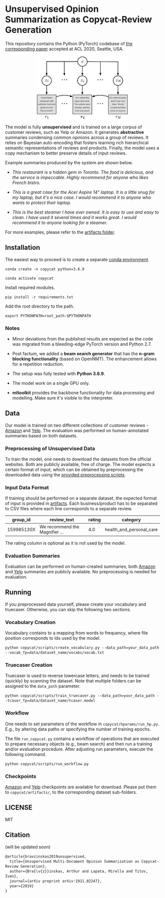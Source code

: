 # Unsupervised Opinion Summarization as Copycat-Review Generation

This repository contains the Python (PyTorch) codebase of [the corresponding paper](https://arxiv.org/abs/1911.02247
) accepted at ACL 2020, Seattle, USA.


<p align="center">
<img src="img/diagram.png" width="300">
</p>

The model is fully **unsupervised** and is trained on a large corpus of customer reviews, such as Yelp or Amazon. It generates **abstractive** summaries condensing common opinions across a group of reviews.  It relies on Bayesian auto-encoding that fosters learning rich hierarchical semantic representations of reviews and products. Finally, the model uses a copy mechanism to better preserve details of input reviews.

Example summaries produced by the system are shown below.


* *This restaurant is a hidden gem in Toronto. The food is delicious, and the service is impeccable. Highly recommend for anyone who likes French bistro.*

* *This is a great case for the Acer Aspire 14" laptop. It is a little snug for my laptop, but it's a nice case. I would recommend it to anyone who wants to protect their laptop.*

* *This is the best steamer I have ever owned. It is easy to use and easy to clean. I have used it several times and it works great. I would recommend it to anyone looking for a steamer.*


For more examples, please refer to the [artifacts folder](copycat/artifacts/).

## Installation

The easiest way to proceed is to create a separate [conda environment](https://docs.conda.io/en/latest/).

```
conda create -n copycat python=3.6.9
```

```
conda activate copycat
```

Install required modules.

```
pip install -r requirements.txt
```

Add the root directory to the path.

```
export PYTHONPATH=root_path:$PYTHONPATH
```

### Notes

* Minor deviations from the published results are expected as the code was migrated from a bleeding-edge PyTorch version and Python 2.7.

* Post factum, we added a **beam search generator** that has the **n-gram blocking functionality** (based on OpenNMT). The enhancement allows for a repetition reduction.

* The setup was fully tested with **Python 3.6.9**.

* The model work on a single GPU only.

* **mltoolkit** provides the backbone functionality for data processing and modelling. Make sure it's visible to the interpreter.

## Data

Our model is trained on two different collections of customer reviews - [Amazon](https://cseweb.ucsd.edu/~jmcauley/datasets.html) and [Yelp](https://www.yelp.nl/dataset/challenge). The evaluation was performed on human-annotated summaries based on both datasets.

### Preprocessing of Unsupervised Data
To train the model, one needs to download the datasets from the official websites. Both are publicly available, free of charge.
The model expects a certain format of input, which can be obtained by preprocessing the downloaded data using the [provided preprocessing scripts](preprocessing/).

### Input Data Format

If training should be performed on a separate dataset, the expected format of input is provided in [artifacts](artifacts/amazon/data/input_example). Each business/product has to be separated to CSV files where each line corresponds to a separate review.


group_id | review_text | rating | category
--- | --- | --- | ---
159985130X | We recommend the Magnifier ...  | 4.0 | health_and_personal_care

The rating column is optional as it is not used by the model.

### Evaluation Summaries

Evaluation can be performed on human-created summaries, both [Amazon](https://github.com/ixlan/CopyCat-abstractive-Amazon-product-summaries) and [Yelp](https://github.com/sosuperic/MeanSum) summaries are publicly available. No preprocessing is needed for evaluation.

## Running

If you preprocessed data yourself, please create your vocabulary and truecaser. Otherwise, you can skip the following two sections.

### Vocabulary Creation

Vocabulary contains to a mapping from words to frequency, where file position corresponds to ids used by the model.

```
python copycat/scripts/create_vocabulary.py --data_path=your_data_path --vocab_fp=data/dataset_name/vocabs/vocab.txt
```

### Truecaser Creation
Truecaser is used to reverse lowercase letters, and needs to be trained (quickly) by scanning the dataset. Note that multiple folders can be assigned to the `data_path` parameter.

```
python copycat/scripts/train_truecaser.py --data_path=your_data_path --tcaser_fp=data/dataset_name/tcaser.model
```

### Workflow

One needs to set parameters of the workflow in `copycat/hparams/run_hp.py`. E.g., by altering data paths or specifying the number of training epochs.

The file `run_copycat.py` contains a workflow of operations that are executed to prepare necessary objects (e.g., beam search) and then run a training and/or evaluation procedure.
After adjusting run parameters, execute the following command.

```
python copycat/scripts/run_workflow.py
```


### Checkpoints

[Amazon](https://drive.google.com/open?id=143BhjMPL5vdNdjk0-duAz4LBB7FBVhXx) and [Yelp](https://drive.google.com/open?id=1wy8lpokZqf3KygQQJTLrPVT7q6Ok3Hgr) checkpoints are available for download. Please put them to `copycat/artifacts/`, to the corresponding dataset sub-folders.

## LICENSE

MIT


## Citation

(will be updated soon)

```
@article{bravzinskas2019unsupervised,
  title={Unsupervised Multi-Document Opinion Summarization as Copycat-Review Generation},
  author={Bra{\v{z}}inskas, Arthur and Lapata, Mirella and Titov, Ivan},
  journal={arXiv preprint arXiv:1911.02247},
  year={2019}
}
```

